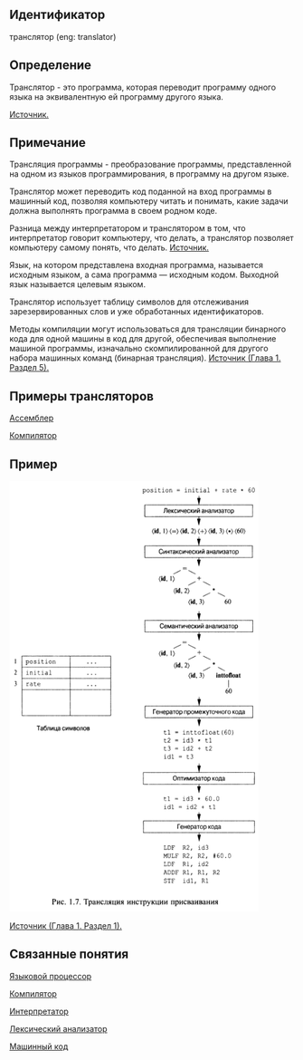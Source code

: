 ## Идентификатор
транслятор (eng: translator)


## Определение
Транслятор - это программа, которая переводит программу одного языка на эквивалентную ей программу другого языка.

[Источник.](https://www.computerhope.com/jargon/l/langproc.htm#:~:text=A%20language%20processor%20is%20a,such%20as%20Fortran%20and%20COBOL.)


## Примечание
Трансляция программы - преобразование программы, представленной на одном из языков программирования, в программу на другом языке.

Транслятор может переводить код поданной на вход программы в машинный код, позволяя компьютеру читать и понимать, какие 
задачи должна выполнять программа в своем родном коде.

Разница между интерпретатором и транслятором в том, что интерпретатор говорит компьютеру, что делать, 
а транслятор позволяет компьютеру самому понять, что делать.
[Источник.](https://www.computerhope.com/jargon/l/langproc.htm#:~:text=A%20language%20processor%20is%20a,such%20as%20Fortran%20and%20COBOL.)

Язык, на котором представлена входная программа, называется исходным языком, а сама программа — исходным кодом. 
Выходной язык называется целевым языком.

Транслятор использует таблицу символов для отслеживания зарезервированных слов и уже обработанных идентификаторов.

Методы компиляции могут использоваться для трансляции бинарного кода для одной машины в код для другой, обеспечивая
выполнение машиной программы, изначально скомпилированной для другого набора машинных команд (бинарная трансляция).
[Источник (Глава 1. Раздел 5).](../bibliography/Aho-Compilers-book.md)

## Примеры трансляторов
[Ассемблер](assembler.md)

[Компилятор](compiler.md)


## Пример
<img src="images/translator.png"></img>

[Источник (Глава 1. Раздел 1).](../bibliography/Aho-Compilers-book.md)


## Связанные понятия
[Языковой процессор](language_processor.md)

[Компилятор](compiler.md)

[Интерпретатор](interpreter.md)

[Лексический анализатор](lexical_analyzer.md)

[Машинный код](machine_code.md)
